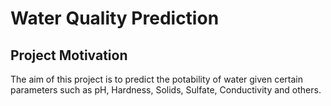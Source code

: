 # Water Quality Prediction


## Project Motivation
The aim of this project is to predict the potability of water given certain parameters such as pH, Hardness, Solids, Sulfate, Conductivity and others.